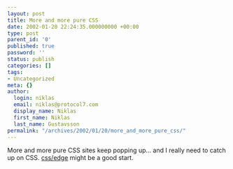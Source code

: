 ```yaml
---
layout: post
title: More and more pure CSS
date: 2002-01-20 22:24:35.000000000 +00:00
type: post
parent_id: '0'
published: true
password: ''
status: publish
categories: []
tags:
- Uncategorized
meta: {}
author:
  login: niklas
  email: niklas@protocol7.com
  display_name: Niklas
  first_name: Niklas
  last_name: Gustavsson
permalink: "/archives/2002/01/20/more_and_more_pure_css/"
---
```

More and more pure CSS sites keep popping up... and I really need to catch up on CSS. [css/edge](http://www.meyerweb.com/eric/css/edge/) might be a good start.

